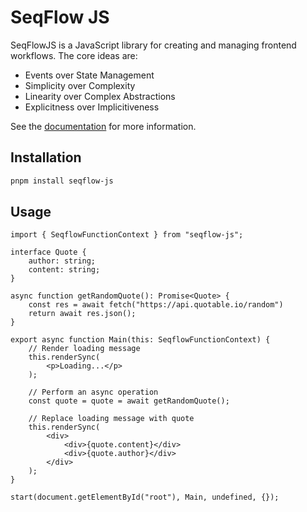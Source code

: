 # SeqFlow JS

SeqFlowJS is a JavaScript library for creating and managing frontend workflows. The core ideas are:
- Events over State Management
- Simplicity over Complexity
- Linearity over Complex Abstractions
- Explicitness over Implicitiveness

See the [documentation](https://seqflow.dev) for more information.

## Installation

```bash
pnpm install seqflow-js
```

## Usage

```tsx
import { SeqflowFunctionContext } from "seqflow-js";

interface Quote {
	author: string;
	content: string;
}

async function getRandomQuote(): Promise<Quote> {
	const res = await fetch("https://api.quotable.io/random")
	return await res.json();
}

export async function Main(this: SeqflowFunctionContext) {
	// Render loading message
	this.renderSync(
		<p>Loading...</p>
	);

	// Perform an async operation
	const quote = quote = await getRandomQuote();

	// Replace loading message with quote
	this.renderSync(
		<div>
			<div>{quote.content}</div>
			<div>{quote.author}</div>
		</div>
	);
}

start(document.getElementById("root"), Main, undefined, {});
```
